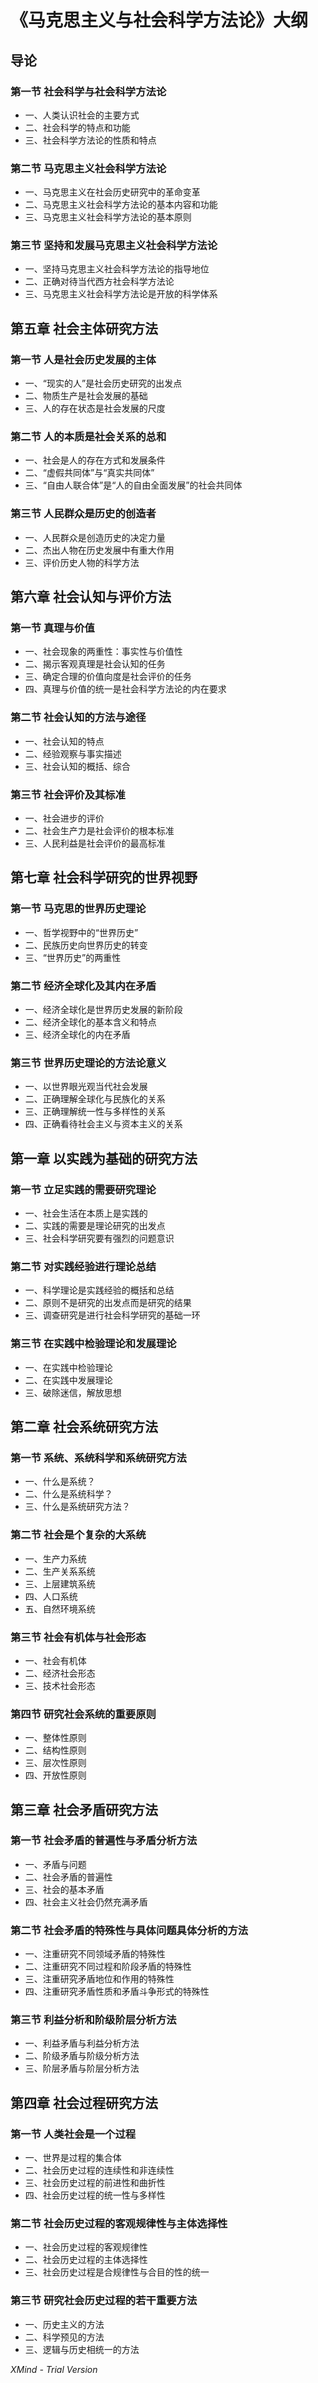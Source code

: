 # 《马克思主义与社会科学方法论》大纲

## 导论

### 第一节 社会科学与社会科学方法论

- 一、人类认识社会的主要方式
- 二、社会科学的特点和功能
- 三、社会科学方法论的性质和特点

### 第二节 马克思主义社会科学方法论

- 一、马克思主义在社会历史研究中的革命变革
- 二、马克思主义社会科学方法论的基本内容和功能
- 三、马克思主义社会科学方法论的基本原则

### 第三节 坚持和发展马克思主义社会科学方法论

- 一、坚持马克思主义社会科学方法论的指导地位
- 二、正确对待当代西方社会科学方法论
- 三、马克思主义社会科学方法论是开放的科学体系

## 第五章 社会主体研究方法

### 第一节 人是社会历史发展的主体

- 一、“现实的人”是社会历史研究的出发点
- 二、物质生产是社会发展的基础
- 三、人的存在状态是社会发展的尺度

### 第二节 人的本质是社会关系的总和

- 一、社会是人的存在方式和发展条件
- 二、“虚假共同体”与“真实共同体”
- 三、“自由人联合体”是“人的自由全面发展”的社会共同体

### 第三节 人民群众是历史的创造者

- 一、人民群众是创造历史的决定力量
- 二、杰出人物在历史发展中有重大作用
- 三、评价历史人物的科学方法

## 第六章 社会认知与评价方法

### 第一节 真理与价值

- 一、社会现象的两重性：事实性与价值性
- 二、揭示客观真理是社会认知的任务
- 三、确定合理的价值向度是社会评价的任务
- 四、真理与价值的统一是社会科学方法论的内在要求

### 第二节 社会认知的方法与途径

- 一、社会认知的特点
- 二、经验观察与事实描述
- 三、社会认知的概括、综合

### 第三节 社会评价及其标准

- 一、社会进步的评价
- 二、社会生产力是社会评价的根本标准
- 三、人民利益是社会评价的最高标准

## 第七章 社会科学研究的世界视野

### 第一节 马克思的世界历史理论

- 一、哲学视野中的“世界历史”
- 二、民族历史向世界历史的转变
- 三、“世界历史”的两重性

### 第二节 经济全球化及其内在矛盾

- 一、经济全球化是世界历史发展的新阶段
- 二、经济全球化的基本含义和特点
- 三、经济全球化的内在矛盾

### 第三节 世界历史理论的方法论意义

- 一、以世界眼光观当代社会发展
- 二、正确理解全球化与民族化的关系
- 三、正确理解统一性与多样性的关系
- 四、正确看待社会主义与资本主义的关系

## 第一章 以实践为基础的研究方法

### 第一节 立足实践的需要研究理论

- 一、社会生活在本质上是实践的
- 二、实践的需要是理论研究的出发点
- 三、社会科学研究要有强烈的问题意识

### 第二节 对实践经验进行理论总结

- 一、科学理论是实践经验的概括和总结
- 二、原则不是研究的出发点而是研究的结果
- 三、调查研究是进行社会科学研究的基础一环

### 第三节 在实践中检验理论和发展理论

- 一、在实践中检验理论
- 二、在实践中发展理论
- 三、破除迷信，解放思想

## 第二章 社会系统研究方法

### 第一节 系统、系统科学和系统研究方法

- 一、什么是系统？
- 二、什么是系统科学？
- 三、什么是系统研究方法？

### 第二节 社会是个复杂的大系统

- 一、生产力系统
- 二、生产关系系统
- 三、上层建筑系统
- 四、人口系统
- 五、自然环境系统

### 第三节 社会有机体与社会形态

- 一、社会有机体
- 二、经济社会形态
- 三、技术社会形态

### 第四节 研究社会系统的重要原则

- 一、整体性原则
- 二、结构性原则
- 三、层次性原则
- 四、开放性原则

## 第三章 社会矛盾研究方法

### 第一节 社会矛盾的普遍性与矛盾分析方法

- 一、矛盾与问题
- 二、社会矛盾的普遍性
- 三、社会的基本矛盾
- 四、社会主义社会仍然充满矛盾

### 第二节 社会矛盾的特殊性与具体问题具体分析的方法

- 一、注重研究不同领域矛盾的特殊性
- 二、注重研究不同过程和阶段矛盾的特殊性
- 三、注重研究矛盾地位和作用的特殊性
- 四、注重研究矛盾性质和矛盾斗争形式的特殊性

### 第三节 利益分析和阶级阶层分析方法

- 一、利益矛盾与利益分析方法
- 二、阶级矛盾与阶级分析方法
- 三、阶层矛盾与阶层分析方法

## 第四章 社会过程研究方法

### 第一节 人类社会是一个过程

- 一、世界是过程的集合体
- 二、社会历史过程的连续性和非连续性
- 三、社会历史过程的前进性和曲折性
- 四、社会历史过程的统一性与多样性

### 第二节 社会历史过程的客观规律性与主体选择性

- 一、社会历史过程的客观规律性
- 二、社会历史过程的主体选择性
- 三、社会历史过程是合规律性与合目的性的统一

### 第三节 研究社会历史过程的若干重要方法

- 一、历史主义的方法
- 二、科学预见的方法
- 三、逻辑与历史相统一的方法

*XMind - Trial Version*